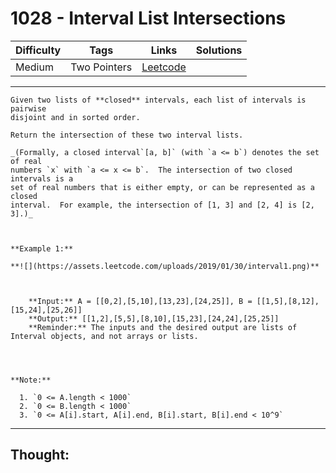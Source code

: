 # 1028 - Interval List Intersections

Difficulty  | Tags | Links | Solutions
----------- | ---- | ----- | -----
Medium | Two Pointers | [Leetcode](https://leetcode.com/problems/interval-list-intersections/description/) |


-----------

```
Given two lists of **closed** intervals, each list of intervals is pairwise
disjoint and in sorted order.

Return the intersection of these two interval lists.

_(Formally, a closed interval`[a, b]` (with `a <= b`) denotes the set of real
numbers `x` with `a <= x <= b`.  The intersection of two closed intervals is a
set of real numbers that is either empty, or can be represented as a closed
interval.  For example, the intersection of [1, 3] and [2, 4] is [2, 3].)_



**Example 1:**

**![](https://assets.leetcode.com/uploads/2019/01/30/interval1.png)**

    
    
    **Input:** A = [[0,2],[5,10],[13,23],[24,25]], B = [[1,5],[8,12],[15,24],[25,26]]
    **Output:** [[1,2],[5,5],[8,10],[15,23],[24,24],[25,25]]
    **Reminder:** The inputs and the desired output are lists of Interval objects, and not arrays or lists.
    



**Note:**

  1. `0 <= A.length < 1000`
  2. `0 <= B.length < 1000`
  3. `0 <= A[i].start, A[i].end, B[i].start, B[i].end < 10^9`
```

-----------

## Thought:
